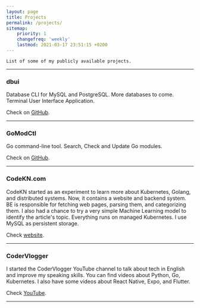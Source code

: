 ```yaml
---
layout: page
title: Projects
permalink: /projects/
sitemap:
    priority: 1
    changefreq: 'weekly'
    lastmod: 2021-03-17 23:51:15 +0200
---
```


```
List of some of my publicly available projects.
```

---

### dbui

Database CLI for MySQL and PostgreSQL. More databases to come. Terminal User Interface Application.

Check on [GitHub](https://github.com/kenanbek/dbui).

---

### GoModCtl

Go command-line tool. Search, Check and Update Go modules.

Check on [GitHub](https://github.com/beatlabs/gomodctl).

---

### CodeKN.com

CodeKN started as an experiment to learn more about Kubernetes, Golang, and distributed systems. Now, it contains a website and backend system. BE is responsible for fetching web pages, parsing them, and categorizing them. I also had a chance to try a very simple Machine Learning model to identify the article's topic. Everything runs on managed Kubernetes. I use MySQL as persistent storage.

Check [website](https://codekn.com).

---

### CoderVlogger

I started the CoderVlogger YouTube channel to talk about tech in English and improve my speaking skills. You can find videos about Python, Go, Kubernetes. I also have some videos about React Native, Expo, and Flutter.

Check [YouTube](https://youtube.com/codervlogger).

---
